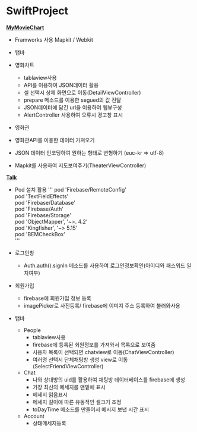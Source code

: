 # SwiftProject

[**MyMovieChart**](https://github.com/JINHYUCK-r/SwiftProject/tree/master/MyMovieChart)
 - Framworks 사용
 Mapkit / Webkit
 
- 탭바
 - 영화차트
   - tablaview사용 
   - API를 이용하여 JSON데이터 활용
   - 셀 선택시 상제 화면으로 이동(DetailViewController)
    - prepare 메소드를 이용한 segued의 값 전달
   - JSON데이터에 담긴 url을 이용하여 웹뷰구성
   - AlertController 사용하여 오류시 경고창 표시
 - 영화관
  - 영화관API를 이용한 데이터 가져오기
  - JSON 데이터 인코딩하여 원하는 형태로 변형하기 (euc-kr => utf-8)
  - Mapkit를 사용하여 지도보여주기(TheaterViewController)
  


[**Talk**](https://github.com/JINHYUCK-r/SwiftProject/tree/master/Talk)
- Pod 설치 활용
'''
 pod 'Firebase/RemoteConfig'<br>
 pod 'TextFieldEffects'<br>
 pod 'Firebase/Database'<br>
 pod 'Firebase/Auth' <br>
 pod 'Firebase/Storage' <br>
 pod 'ObjectMapper', '~>. 4.2' <br>
 pod 'Kingfisher', '~> 5.15' <br>
 pod 'BEMCheckBox' <br>
 '''
 
- 로그인창
  - Auth.auth().signIn 메소드를 사용하여 로그인정보확인(아이디와 패스워드 일치여부)

- 회원가입
  - firebase에 회원가입 정보 등록
  - imagePicker로 사진등록/ firebase에 이미지 주소 등록하여 불러와사용
 
- 탭바
  - People
    - tablaview사용 
    - firebase에 등록된 회원정보를 가져와서 목록으로 보여줌
    - 사용자 목록이 선택되면 chatview로 이동(ChatViewController)
    - 여러명 선택시 단체채팅방 생성 view로 이동(SelectFriendViewController)
  - Chat
     - 나와 상대방의 uid를 활용하여 채팅방 데이터베이스를 firebase에 생성
     - 가장 최신의 메세지를 맨밑에 표시
     - 메세지 읽음표시
     - 메세지 길이에 따른 유동적인 셀크기 조정
     - toDayTime 메소드를 만들어서 메시지 보낸 시간 표시
  - Account
     - 상태메세지등록
